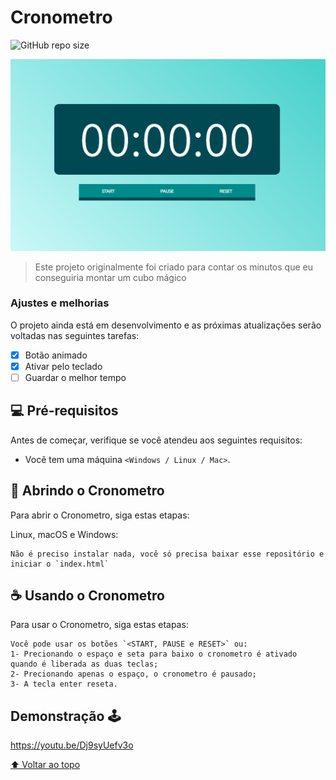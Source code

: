 # Cronometro

<!---Esses são exemplos. Veja https://shields.io para outras pessoas ou para personalizar este conjunto de escudos. Você pode querer incluir dependências, status do projeto e informações de licença aqui--->

![GitHub repo size](https://img.shields.io/github/repo-size/iuricode/README-template?style=for-the-badge)

<img src="print.png" alt="exemplo imagem">

> Este projeto originalmente foi criado para contar os minutos que eu conseguiria montar um cubo mágico

### Ajustes e melhorias

O projeto ainda está em desenvolvimento e as próximas atualizações serão voltadas nas seguintes tarefas:

- [x] Botão animado
- [x] Ativar pelo teclado
- [ ] Guardar o melhor tempo

## 💻 Pré-requisitos

Antes de começar, verifique se você atendeu aos seguintes requisitos:
* Você tem uma máquina `<Windows / Linux / Mac>`.

## 🚀 Abrindo o Cronometro

Para abrir o Cronometro, siga estas etapas:

Linux, macOS e Windows:
```
Não é preciso instalar nada, você só precisa baixar esse repositório e iniciar o `index.html`
```

## ☕ Usando o Cronometro

Para usar o Cronometro, siga estas etapas:
```
Você pode usar os botões `<START, PAUSE e RESET>` ou:
1- Precionando o espaço e seta para baixo o cronometro é ativado quando é liberada as duas teclas;
2- Precionando apenas o espaço, o cronometro é pausado;
3- A tecla enter reseta.
```

## Demonstração 🕹
https://youtu.be/Dj9syUefv3o


[⬆ Voltar ao topo](##cronometro)<br>
